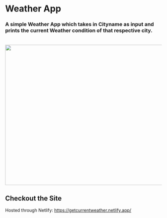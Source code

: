 # Weather App
### A simple Weather App which takes in Cityname as input and prints the current Weather condition of that respective city. <br><br>
<p align ="center"><img src = "https://imgur.com/2I0rQVK.png" height = "450px" width = "750px"/></p>

## Checkout the Site 
Hosted through Netlify: https://getcurrentweather.netlify.app/
